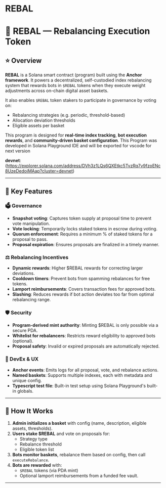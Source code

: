 # REBAL

# 🎯 **REBAL — Rebalancing Execution Token**

## ⭐️ **Overview**

**REBAL** is a Solana smart contract (program) built using the **Anchor framework**. It powers a decentralized, self-custodied index rebalancing system that rewards bots in `$REBAL` tokens when they execute weight adjustments across on-chain digital asset baskets.

It also enables `$REBAL` token stakers to participate in governance by voting on:

- Rebalancing strategies (e.g. periodic, threshold-based)
- Allocation deviation thresholds
- Eligible assets per basket

This program is designed for **real-time index tracking**, **bot execution rewards**, and **community-driven basket configuration**.
This Program was developed in Solana Playground IDE and will be exported for vscode for next version

**devnet**:(https://explorer.solana.com/address/DVh3z1LQs6QXEtkc5TvzRq7v9fzoENc8UzeDedoiMAap?cluster=devnet)

---

## 🔧 **Key Features**

### 🗳 Governance
- **Snapshot voting**: Captures token supply at proposal time to prevent vote manipulation.
- **Vote locking**: Temporarily locks staked tokens in escrow during voting.
- **Quorum enforcement**: Requires a minimum % of staked tokens for a proposal to pass.
- **Proposal expiration**: Ensures proposals are finalized in a timely manner.

### ⚖️ Rebalancing Incentives
- **Dynamic rewards**: Higher $REBAL rewards for correcting larger deviations.
- **Cooldown timers**: Prevent bots from spamming rebalances for free tokens.
- **Lamport reimbursements**: Covers transaction fees for approved bots.
- **Slashing**: Reduces rewards if bot action deviates too far from optimal rebalancing range.

### 🛡 Security
- **Program-derived mint authority**: Minting $REBAL is only possible via a secure PDA.
- **Whitelist for rebalancers**: Restricts reward eligibility to approved bots (optional).
- **Proposal safety**: Invalid or expired proposals are automatically rejected.

### 🧠 DevEx & UX
- **Anchor events**: Emits logs for all proposal, vote, and rebalance actions.
- **Named baskets**: Supports multiple indexes, each with metadata and unique config.
- **Typescript test file**: Built-in test setup using Solana Playground's built-in globals.

---

## 🚀 **How It Works**

1. **Admin initializes a basket** with config (name, description, eligible assets, thresholds).
2. **Users stake $REBAL** and vote on proposals for:
   - Strategy type
   - Rebalance threshold
   - Eligible token list
3. **Bots monitor baskets**, rebalance them based on config, then call `executeRebalance`.
4. **Bots are rewarded** with:
   - `$REBAL` tokens (via PDA mint)
   - Optional lamport reimbursements from a funded fee vault.

---
